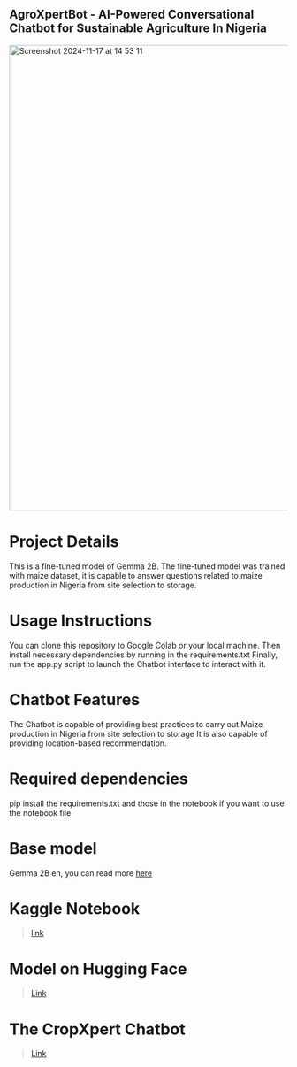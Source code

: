 ## AgroXpertBot - AI-Powered Conversational Chatbot for Sustainable Agriculture In Nigeria

<img width="842" alt="Screenshot 2024-11-17 at 14 53 11" src="https://github.com/user-attachments/assets/ccabd714-09f3-494d-bcc1-dfdd1f50a393">

# Project Details 
This is a fine-tuned model of Gemma 2B. The fine-tuned model was trained with maize dataset, it is capable to answer questions related to maize production in Nigeria from site selection to storage.


# Usage Instructions
You can clone this repository to Google Colab or your local machine.
Then install necessary dependencies by running in the requirements.txt
Finally, run the app.py script to launch the Chatbot interface to interact with it.

# Chatbot Features
The Chatbot is capable of providing best practices to carry out Maize production in Nigeria from site selection to storage 
It is also capable of providing location-based recommendation. 

# Required dependencies 
pip install the requirements.txt and those in the notebook if you want to use the notebook file

# Base model
Gemma 2B en, you can read more [here](https://ai.google.dev/gemma/docs)

# Kaggle Notebook
> [link](https://www.kaggle.com/code/yahayamkayode/fine-tuning-gemma2b-model-using-lora-and-keras)

# Model on Hugging Face
> [Link](https://huggingface.co/Justsp3cial/maize_model)

# The CropXpert Chatbot
> [Link](https://huggingface.co/spaces/Justsp3cial/CropXpert)
